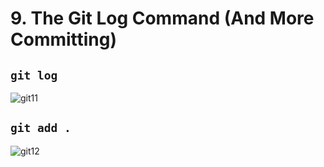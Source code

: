 # 9. The Git Log Command (And More Committing)

## `git log`

![git11](https://user-images.githubusercontent.com/50626798/227517251-cdc1660c-952a-4d90-ac86-3398d4947e64.png)

## `git add .`

![git12](https://user-images.githubusercontent.com/50626798/227517308-ec0310ee-6b20-4600-8a90-291c1c421c03.png)
